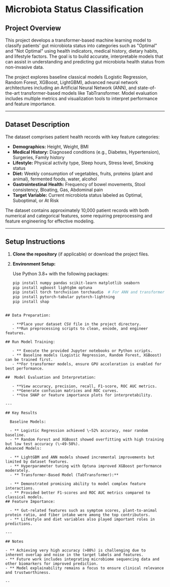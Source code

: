 

# Microbiota Status Classification

## Project Overview
This project develops a transformer-based machine learning model to classify patients' gut microbiota status into categories such as "Optimal" and "Not Optimal" using health indicators, medical history, dietary habits, and lifestyle factors. The goal is to build accurate, interpretable models that can assist in understanding and predicting gut microbiota health status from non-invasive data.

The project explores baseline classical models (Logistic Regression, Random Forest, XGBoost, LightGBM), advanced neural network architectures including an Artificial Neural Network (ANN), and state-of-the-art transformer-based models like TabTransformer. Model evaluation includes multiple metrics and visualization tools to interpret performance and feature importance.

---

## Dataset Description
The dataset comprises patient health records with key feature categories:

- **Demographics:** Height, Weight, BMI  
- **Medical History:** Diagnosed conditions (e.g., Diabetes, Hypertension), Surgeries, Family history  
- **Lifestyle:** Physical activity type, Sleep hours, Stress level, Smoking status  
- **Diet:** Weekly consumption of vegetables, fruits, proteins (plant and animal), fermented foods, water, alcohol  
- **Gastrointestinal Health:** Frequency of bowel movements, Stool consistency, Bloating, Gas, Abdominal pain  
- **Target Variable:** Current microbiota status labeled as Optimal, Suboptimal, or At Risk

The dataset contains approximately 10,000 patient records with both numerical and categorical features, some requiring preprocessing and feature engineering for effective modeling.

---

## Setup Instructions

1. **Clone the repository** (if applicable) or download the project files.

2. **Environment Setup:**

   Use Python 3.8+ with the following packages:

   ```bash
   pip install numpy pandas scikit-learn matplotlib seaborn
   pip install xgboost lightgbm optuna
   pip install torch torchvision torchaudio  # For ANN and transformer models
   pip install pytorch-tabular pytorch-lightning
   pip install shap
````

## Data Preparation:

   - **Place your dataset CSV file in the project directory.
   - **Run preprocessing scripts to clean, encode, and engineer features.

## Run Model Training:

   - ** Execute the provided Jupyter notebooks or Python scripts.
   - ** Baseline models (Logistic Regression, Random Forest, XGBoost) can be trained first.
   - **For transformer models, ensure GPU acceleration is enabled for best performance.

##  Model Evaluation and Interpretation:

   - **View accuracy, precision, recall, F1-score, ROC AUC metrics.
   - **Generate confusion matrices and ROC curves.
   - **Use SHAP or feature importance plots for interpretability.

---

## Key Results

  Baseline Models:

  - ** Logistic Regression achieved \~52% accuracy, near random baseline.
  - ** Random Forest and XGBoost showed overfitting with high training but low test accuracy (\~49-50%).
Advanced Models:

  - ** LightGBM and ANN models showed incremental improvements but limited by dataset features.
  - ** Hyperparameter tuning with Optuna improved XGBoost performance moderately.
  - ** Transformer-Based Model (TabTransformer):**

  - ** Demonstrated promising ability to model complex feature interactions.
  - ** Provided better F1-scores and ROC AUC metrics compared to classical models.
## Feature Importance:

  - ** Gut-related features such as symptom scores, plant-to-animal protein ratio, and fiber intake were among the top contributors.
  - ** Lifestyle and diet variables also played important roles in predictions.

---

## Notes

- ** Achieving very high accuracy (>80%) is challenging due to inherent overlap and noise in the target labels and features.
- ** Future work includes integrating microbiome sequencing data and other biomarkers for improved prediction.
- ** Model explainability remains a focus to ensure clinical relevance and trustworthiness.

--
